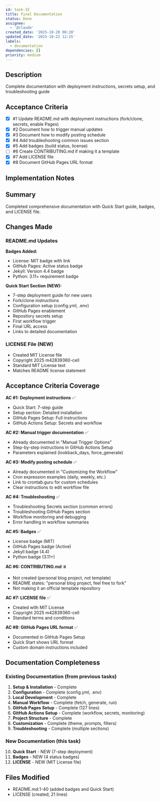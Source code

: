 ```yaml
---
id: task-15
title: Final Documentation
status: Done
assignee:
  - '@claude'
created_date: '2025-10-20 08:20'
updated_date: '2025-10-22 12:15'
labels:
  - documentation
dependencies: []
priority: medium
---
```


## Description

<!-- SECTION:DESCRIPTION:BEGIN -->
Complete documentation with deployment instructions, secrets setup, and troubleshooting guide
<!-- SECTION:DESCRIPTION:END -->

## Acceptance Criteria
<!-- AC:BEGIN -->
- [x] #1 Update README.md with deployment instructions (fork/clone, secrets, enable Pages)
- [x] #2 Document how to trigger manual updates
- [x] #3 Document how to modify posting schedule
- [x] #4 Add troubleshooting common issues section
- [x] #5 Add badges (build status, license)
- [ ] #6 Create CONTRIBUTING.md if making it a template
- [x] #7 Add LICENSE file
- [x] #8 Document GitHub Pages URL format
<!-- AC:END -->

## Implementation Notes

<!-- SECTION:NOTES:BEGIN -->
## Summary

Completed comprehensive documentation with Quick Start guide, badges, and LICENSE file.

## Changes Made

### README.md Updates

**Badges Added:**
- License: MIT badge with link
- GitHub Pages: Active status badge
- Jekyll: Version 4.4 badge
- Python: 3.11+ requirement badge

**Quick Start Section (NEW):**
- 7-step deployment guide for new users
- Fork/clone instructions
- Configuration setup (config.yml, .env)
- GitHub Pages enablement
- Repository secrets setup
- First workflow trigger
- Final URL access
- Links to detailed documentation

### LICENSE File (NEW)

- Created MIT License file
- Copyright 2025 m42839360-cell
- Standard MIT License text
- Matches README license statement

## Acceptance Criteria Coverage

**AC #1: Deployment instructions** ✅
- Quick Start: 7-step guide
- Setup section: Detailed installation
- GitHub Pages Setup: Full instructions
- GitHub Actions Setup: Secrets and workflow

**AC #2: Manual trigger documentation** ✅
- Already documented in "Manual Trigger Options"
- Step-by-step instructions in GitHub Actions Setup
- Parameters explained (lookback_days, force_generate)

**AC #3: Modify posting schedule** ✅
- Already documented in "Customizing the Workflow"
- Cron expression examples (daily, weekly, etc.)
- Link to crontab.guru for custom schedules
- Clear instructions to edit workflow file

**AC #4: Troubleshooting** ✅
- Troubleshooting Secrets section (common errors)
- Troubleshooting GitHub Pages section
- Workflow monitoring and debugging
- Error handling in workflow summaries

**AC #5: Badges** ✅
- License badge (MIT)
- GitHub Pages badge (Active)
- Jekyll badge (4.4)
- Python badge (3.11+)

**AC #6: CONTRIBUTING.md** ⏸️
- Not created (personal blog project, not template)
- README states: "personal blog project, feel free to fork"
- Not making it an official template repository

**AC #7: LICENSE file** ✅
- Created with MIT License
- Copyright 2025 m42839360-cell
- Standard terms and conditions

**AC #8: GitHub Pages URL format** ✅
- Documented in GitHub Pages Setup
- Quick Start shows URL format
- Custom domain instructions included

## Documentation Completeness

### Existing Documentation (from previous tasks)

1. **Setup & Installation** - Complete
2. **Configuration** - Complete (config.yml, .env)
3. **Local Development** - Complete
4. **Manual Workflow** - Complete (fetch, generate, run)
5. **GitHub Pages Setup** - Complete (127 lines)
6. **GitHub Actions Setup** - Complete (workflow, secrets, monitoring)
7. **Project Structure** - Complete
8. **Customization** - Complete (theme, prompts, filters)
9. **Troubleshooting** - Complete (multiple sections)

### New Documentation (this task)

10. **Quick Start** - NEW (7-step deployment)
11. **Badges** - NEW (4 status badges)
12. **LICENSE** - NEW (MIT License file)

## Files Modified

- README.md:1-40 (added badges and Quick Start)
- LICENSE (created, 21 lines)
<!-- SECTION:NOTES:END -->
